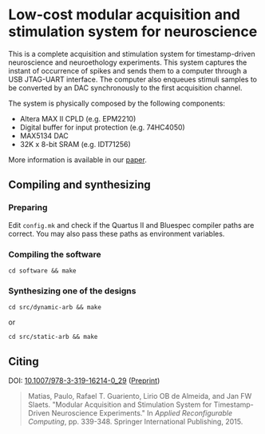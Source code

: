 # Low-cost modular acquisition and stimulation system for neuroscience

This is a complete acquisition and stimulation system for timestamp-driven
neuroscience and neuroethology experiments. This system captures the instant
of occurrence of spikes and sends them to a computer through a USB JTAG-UART
interface. The computer also enqueues stimuli samples to be converted
by an DAC synchronously to the first acquisition channel.

The system is physically composed by the following components:

 * Altera MAX II CPLD (e.g. EPM2210)
 * Digital buffer for input protection (e.g. 74HC4050)
 * MAX5134 DAC
 * 32K x 8-bit SRAM (e.g. IDT71256)

More information is available in our [paper](http://arxiv.org/abs/1504.01718).


## Compiling and synthesizing

### Preparing

Edit `config.mk` and check if the Quartus II and Bluespec compiler paths
are correct. You may also pass these paths as environment variables.

### Compiling the software

    cd software && make

### Synthesizing one of the designs

    cd src/dynamic-arb && make

or

    cd src/static-arb && make


## Citing

DOI: [10.1007/978-3-319-16214-0_29](http://dx.doi.org/10.1007/978-3-319-16214-0_29)
([Preprint](http://arxiv.org/abs/1504.01718))

> Matias, Paulo, Rafael T. Guariento, Lirio OB de Almeida, and Jan FW Slaets.
> "Modular Acquisition and Stimulation System for Timestamp-Driven Neuroscience Experiments."
> In *Applied Reconfigurable Computing*, pp. 339-348. Springer International Publishing, 2015.
